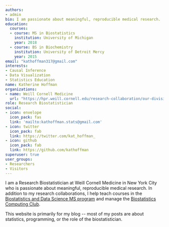 ```yaml
---
authors:
- admin
bio: I am passionate about meaningful, reproducible medical research.
education:
  courses:
  - course: MS in Biostatistics
    institution: University of Michigan
    year: 2018
  - course: BS in Biochemistry
    institution: University of Detroit Mercy
    year: 2015
email: "kathoffman317@gmail.com"
interests:
- Causal Inference
- Data Visualization
- Statistics Education
name: Katherine Hoffman
organizations:
- name: Weill Cornell Medicine
  url: "https://hpr.weill.cornell.edu/research-collaboration/our-divisions/biostatistics-and-epidemiology"
role: Research Biostatistician
social:
- icon: envelope
  icon_pack: fas
  link: 'mailto:kathoffman.stats@gmail.com'
- icon: twitter
  icon_pack: fab
  link: https://twitter.com/kat_hoffman_
- icon: github
  icon_pack: fab
  link: https://github.com/kathoffman
superuser: true
user_groups:
- Researchers
- Visitors
---
```


I am a Research Biostatistician at Weill Cornell Medicine in New York City who is passionate about meaningful, reproducible medical research. In addition to my research collaborations, I help teach courses in the [Biostatistics and Data Science MS program](https://hpr.weill.cornell.edu/graduate-education-clinical-training/masters-track/biostatistics-data-science) and manage the [Biostatistics Computing Club](https://wcm-computing-club.github.io/).

This website is primarily for my blog -- most of my posts are about statistics, programming, or the role of the biostatistician.


